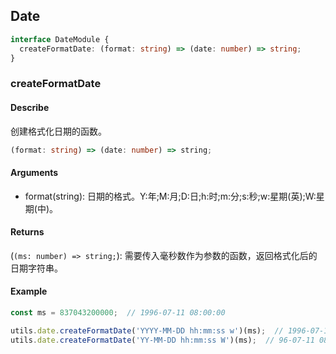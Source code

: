 ## Date
```ts
interface DateModule {
  createFormatDate: (format: string) => (date: number) => string;
}
```

### createFormatDate
#### Describe
创建格式化日期的函数。
```ts
(format: string) => (date: number) => string;
```

#### Arguments
  - format(string): 日期的格式。Y:年;M:月;D:日;h:时;m:分;s:秒;w:星期(英);W:星期(中)。

#### Returns
(```(ms: number) => string;```): 需要传入毫秒数作为参数的函数，返回格式化后的日期字符串。

#### Example
```ts
const ms = 837043200000;  // 1996-07-11 08:00:00

utils.date.createFormatDate('YYYY-MM-DD hh:mm:ss w')(ms);  // 1996-07-11 08:00:00 Thur.
utils.date.createFormatDate('YY-MM-DD hh:mm:ss W')(ms);  // 96-07-11 08:00:00 星期四
```